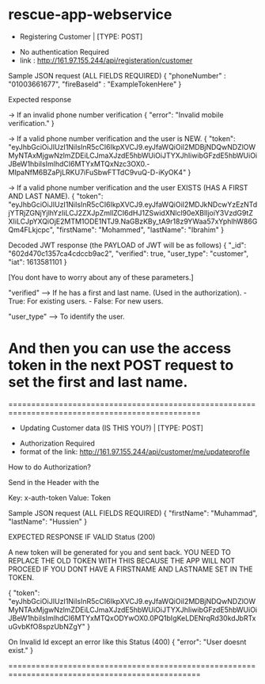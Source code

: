 # rescue-app-webservice

* Registering Customer | [TYPE: POST] 
- No authentication Required 
- link : http://161.97.155.244/api/registeration/customer

Sample JSON request  (ALL FIELDS REQUIRED)
{
    "phoneNumber" : "01003661677",
    "fireBaseId" : "ExampleTokenHere"
}


Expected response

-> If an invalid phone number verification
{
    "error": "Invalid mobile verification."
}


-> If a valid phone number verification and the user is NEW.
{
    "token": "eyJhbGciOiJIUzI1NiIsInR5cCI6IkpXVCJ9.eyJfaWQiOiI2MDBjNDQwNDZlOWMyNTAxMjgwNzlmZDEiLCJmaXJzdE5hbWUiOiJTYXJhIiwibGFzdE5hbWUiOiJBeW1hbiIsImlhdCI6MTYxMTQxNzc3OX0.-MIpaNfM6BZaPjLRKU7iFuSbwFTTdC9vuQ-D-iKyOK4"
}



-> If a valid phone number verification and the user EXISTS (HAS A FIRST AND LAST NAME).
{
    "token": "eyJhbGciOiJIUzI1NiIsInR5cCI6IkpXVCJ9.eyJfaWQiOiI2MDJkNDcwYzEzNTdjYTRjZGNjYjlhYzIiLCJ2ZXJpZmllZCI6dHJ1ZSwidXNlcl90eXBlIjoiY3VzdG9tZXIiLCJpYXQiOjE2MTM1ODE1NTJ9.NaGBzKBy_tA9r18z9YWaa57xYphlhW86GQm4FLkjcpc",
    "firstName": "Mohammed",
    "lastName": "Ibrahim"
}


Decoded JWT response (the PAYLOAD of JWT will be as follows)
{
  "_id": "602d470c1357ca4cdccb9ac2",
  "verified": true,
  "user_type": "customer",
  "iat": 1613581101
}

[You dont have to worry about any of these parameters.]

"verified" --> If he has a first and last name. (Used in the authorization). 
    - True: For existing users.
    - False: For new users.
    

  
"user_type" --> To identify the user.

And then you can use the access token in the next POST request to set the first and last name.
================================================================================================ 
================================================================================================

* Updating Customer data (IS THIS YOU?) | [TYPE: POST] 
- Authorization Required
- format of the link: http://161.97.155.244/api/customer/me/updateprofile

How to do Authorization? 

Send in the Header with the 

Key: x-auth-token
Value: Token

Sample JSON request (ALL FIELDS REQUIRED)
{
    "firstName": "Muhammad",
    "lastName": "Hussien"
}


EXPECTED RESPONSE IF VALID 
Status (200)

A new token will be generated for you and sent back. YOU NEED TO REPLACE THE OLD TOKEN WITH THIS BECAUSE THE APP WILL NOT PROCEED IF YOU DONT HAVE A FIRSTNAME AND LASTNAME SET IN THE TOKEN.

{
    "token": "eyJhbGciOiJIUzI1NiIsInR5cCI6IkpXVCJ9.eyJfaWQiOiI2MDBjNDQwNDZlOWMyNTAxMjgwNzlmZDEiLCJmaXJzdE5hbWUiOiJTYXJhIiwibGFzdE5hbWUiOiJBeW1hbiIsImlhdCI6MTYxMTQxODYwOX0.0PQ1bIgKeLDENrqRd30kdJbRTxuGvbKfO8spzUbNZgY"
}


On Invalid Id except an error like this 
Status (400)
{
    "error": "User doesnt exist."
}

================================================================================================
